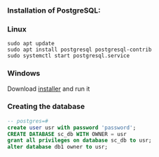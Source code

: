 
### Installation of PostgreSQL:

### Linux

```
sudo apt update
sudo apt install postgresql postgresql-contrib
sudo systemctl start postgresql.service
```

### Windows

Download [installer](https://www.postgresql.org/download/windows/) and run it

### Creating the database

```sql
-- postgres=#
create user usr with password 'password';
CREATE DATABASE sc_db WITH OWNER = usr
grant all privileges on database sc_db to usr;
alter database db1 owner to usr;
```
